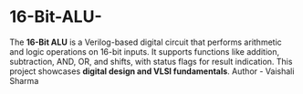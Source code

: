 # 16-Bit-ALU-
The **16-Bit ALU** is a Verilog-based digital circuit that performs arithmetic and logic operations on 16-bit inputs. It supports functions like addition, subtraction, AND, OR, and shifts, with status flags for result indication. This project showcases **digital design and VLSI fundamentals**.
Author - Vaishali Sharma
